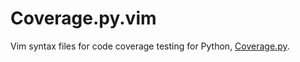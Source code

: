 Coverage.py.vim
===============
Vim syntax files for code coverage testing for Python, [Coverage.py](https://github.com/nedbat/coveragepy).
